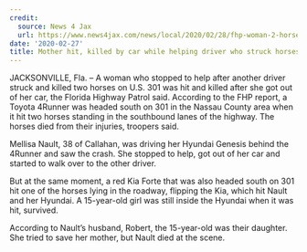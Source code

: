 ```yaml
---
credit:
  source: News 4 Jax
  url: https://www.news4jax.com/news/local/2020/02/28/fhp-woman-2-horses-dead-in-crash-on-us-301-in-callahan/
date: '2020-02-27'
title: Mother hit, killed by car while helping driver who struck horses
---
```

JACKSONVILLE, Fla. – A woman who stopped to help after another driver struck and killed two horses on U.S. 301 was hit and killed after she got out of her car, the Florida Highway Patrol said.
According to the FHP report, a Toyota 4Runner was headed south on 301 in the Nassau County area when it hit two horses standing in the southbound lanes of the highway. The horses died from their injuries, troopers said.

Mellisa Nault, 38 of Callahan, was driving her Hyundai Genesis behind the 4Runner and saw the crash. She stopped to help, got out of her car and started to walk over to the other driver.

But at the same moment, a red Kia Forte that was also headed south on 301 hit one of the horses lying in the roadway, flipping the Kia, which hit Nault and her Hyundai. A 15-year-old girl was still inside the Hyundai when it was hit, survived.

According to Nault’s husband, Robert, the 15-year-old was their daughter. She tried to save her mother, but Nault died at the scene.
